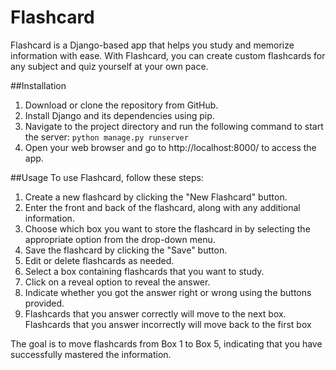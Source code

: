 # Flashcard
Flashcard is a Django-based app that helps you study and memorize information with ease. With Flashcard, you can create custom flashcards for any subject and quiz yourself at your own pace.

##Installation
1. Download or clone the repository from GitHub.
2. Install Django and its dependencies using pip.
3. Navigate to the project directory and run the following command to start the server:
`python manage.py runserver`
4. Open your web browser and go to http://localhost:8000/ to access the app.

##Usage
To use Flashcard, follow these steps:

1. Create a new flashcard by clicking the "New Flashcard" button.
2. Enter the front and back of the flashcard, along with any additional information.
3. Choose which box you want to store the flashcard in by selecting the appropriate option from the drop-down menu.
4. Save the flashcard by clicking the "Save" button.
5. Edit or delete flashcards as needed.
6. Select a box containing flashcards that you want to study.
7. Click on a reveal option to reveal the answer.
8. Indicate whether you got the answer right or wrong using the buttons provided.
9. Flashcards that you answer correctly will move to the next box. Flashcards that you answer incorrectly will move back to the first box


The goal is to move flashcards from Box 1 to Box 5, indicating that you have successfully mastered the information.

